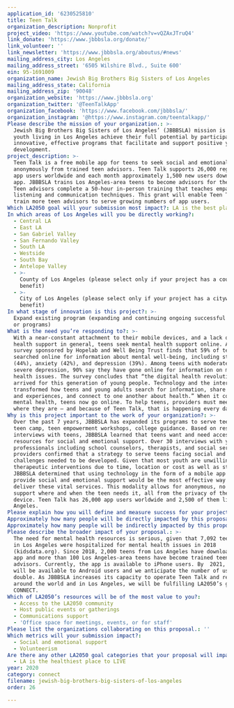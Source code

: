 ```yaml
---
application_id: '6230525810'
title: Teen Talk
organization_description: Nonprofit
project_video: 'https://www.youtube.com/watch?v=vQZAxJTruQ4'
link_donate: 'https://www.jbbbsla.org/donate/'
link_volunteer: ''
link_newsletter: 'https://www.jbbbsla.org/aboutus/#news'
mailing_address_city: Los Angeles
mailing_address_street: '6505 Wilshire Blvd., Suite 600'
ein: 95-1691009
organization_name: Jewish Big Brothers Big Sisters of Los Angeles
mailing_address_state: California
mailing_address_zip: '90048'
organization_website: 'https://www.jbbbsla.org'
organization_twitter: '@TeenTalkApp'
organization_facebook: 'https://www.facebook.com/jbbbsla/'
organization_instagram: '@https://www.instagram.com/teentalkapp/'
Please describe the mission of your organization.: >-
  Jewish Big Brothers Big Sisters of Los Angeles’ (JBBBSLA) mission is to help
  youth living in Los Angeles achieve their full potential by participating in
  innovative, effective programs that facilitate and support positive youth
  development.
project_description: >-
  Teen Talk is a free mobile app for teens to seek social and emotional support
  anonymously from trained teen advisors. Teen Talk supports 26,000 registered
  app users worldwide and each month approximately 1,500 new users download the
  app. JBBBSLA trains Los Angeles-area teens to become advisors for the app.
  Teen advisors complete a 50-hour in-person training that teaches empathetic
  listening and communication techniques. This grant will enable Teen Talk to
  train more teen advisors to serve growing numbers of app users.
Which LA2050 goal will your submission most impact?: LA is the best place to CONNECT
In which areas of Los Angeles will you be directly working?:
  - Central LA
  - East LA
  - San Gabriel Valley
  - San Fernando Valley
  - South LA
  - Westside
  - South Bay
  - Antelope Valley
  - >-
    County of Los Angeles (please select only if your project has a countywide
    benefit)
  - >-
    City of Los Angeles (please select only if your project has a citywide
    benefit)
In what stage of innovation is this project?: >-
  Expand existing program (expanding and continuing ongoing successful projects
  or programs)
What is the need you’re responding to?: >-
  With a near-constant attachment to their mobile devices, and a lack of mental
  health support in general, teens seek mental health support online. A national
  survey sponsored by Hopelab and Well Being Trust finds that 59% of teens have
  searched online for information about mental well-being, including stress
  (44%), anxiety (42%), and depression (39%). Among teens with moderate to
  severe depression, 90% say they have gone online for information on mental
  health issues. The survey concludes that “the digital health revolution has
  arrived for this generation of young people. Technology and the internet have
  transformed how teens and young adults search for information, share stories
  and experiences, and connect to one another about health.” When it comes to
  mental health, teens now go online. To help teens, providers must meet them
  where they are – and because of Teen Talk, that is happening every day.
Why is this project important to the work of your organization?: >-
  Over the past 7 years, JBBBSLA has expanded its programs to serve teens (i.e.,
  teen camp, teen empowerment workshops, college guidance. Based on research and
  interviews with teens, JBBBSLA learned that teens want and need accessible
  resources for social and emotional support. Over 30 interviews with youth
  professionals including school counselors, therapists, and social service
  providers confirmed that a strategy to serve teens facing social and emotional
  challenges needed to be developed. Given that most youth are unwilling to seek
  therapeutic interventions due to time, location or cost as well as stigma,
  JBBBSLA determined that using technology in the form of a mobile app to
  provide social and emotional support would be the most effective way to
  deliver these vital services. This modality allows for anonymous, no cost,
  support where and when the teen needs it, all from the privacy of their mobile
  device. Teen Talk has 26,000 app users worldwide and 2,500 of them live in Los
  Angeles. 
Please explain how you will define and measure success for your project.: "The teen advisor training prepares teens to respond to their peers on the app, yet the larger goal is to develop a community of teens in Los Angeles that will recreate this supportive community in real life in Los Angeles. In order to track Teen Talk’s success towards this goal, it is necessary to track both the app user experience and the teen advisor experience. Three evaluation methods are being used: 1) In-app technology allowing a “thumbs up or thumbs down” rating of the service by the app user; 2) Monitoring the analytics derived from user engagement; and 3) Outside program evaluator  will report on the experience, impact, and outcomes of the app users, teen advisors, and supervisors.  JBBBSLA’s vision: 1) Hundreds of Los Angeles teens are trained to become teen advisors. The teen advisors report great satisfaction helping other teens in need of social and emotional support and additionally, they experience increased involvement in their own communities. 2) Tens of thousands of teens in need have access to social and emotional support from peers who can relate to them. Teen Talk is a vital resource to help teens understand and address issues in their lives. \n\nIn order to achieve this vision, JBBBSLA needs funding to:\n•\tIncrease recruitment efforts to identify potential teen advisors in Los Angeles.\n•\tOffer additional training cohorts to accommodate greater numbers of teens in training program. \n•\tIncrease staffing to support increased training and support of teen advisors. \n"
Approximately how many people will be directly impacted by this proposal?: '52240'
Approximately how many people will be indirectly impacted by this proposal?: '208960'
Please describe the broader impact of your proposal.: >-
  The need for mental health resources is serious, given that 7,092 teens living
  in Los Angeles were hospitalized for mental health issues in 2018
  (kidsdata.org). Since 2018, 2,000 teens from Los Angeles have downloaded the
  app and more than 100 Los Angeles-area teens have become trained teen
  advisors. Currently, the app is available to iPhone users. By  2021, the app
  will be available to Android users and we anticipate the number of users to
  double. As JBBBSLA increases its capacity to operate Teen Talk and reach teens
  around the world and in Los Angeles, we will be fulfilling LA2050’s goal to
  CONNECT. 
Which of LA2050’s resources will be of the most value to you?:
  - Access to the LA2050 community
  - Host public events or gatherings
  - Communications support
  - 'Office space for meetings, events, or for staff'
Please list the organizations collaborating on this proposal.: ''
Which metrics will your submission impact?:
  - Social and emotional support
  - Volunteerism
Are there any other LA2050 goal categories that your proposal will impact?:
  - LA is the healthiest place to LIVE
year: 2020
category: connect
filename: jewish-big-brothers-big-sisters-of-los-angeles
order: 26

---
```

